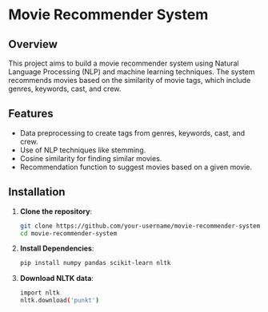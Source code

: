 # Movie Recommender System

## Overview

This project aims to build a movie recommender system using Natural Language Processing (NLP) and machine learning techniques. The system recommends movies based on the similarity of movie tags, which include genres, keywords, cast, and crew.

## Features

- Data preprocessing to create tags from genres, keywords, cast, and crew.
- Use of NLP techniques like stemming.
- Cosine similarity for finding similar movies.
- Recommendation function to suggest movies based on a given movie.

## Installation

1. **Clone the repository**:
   ```sh
   git clone https://github.com/your-username/movie-recommender-system.git
   cd movie-recommender-system
2. **Install Dependencies**:
   ```sh
   pip install numpy pandas scikit-learn nltk
3. **Download NLTK data**:
   ```sh
   import nltk
   nltk.download('punkt')
   
